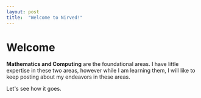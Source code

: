 ```yaml
---
layout: post
title:  "Welcome to Nirved!"
---
```


# Welcome

**Mathematics and Computing** are the foundational areas. I have little expertise in these two areas, however while I am learning them, I will like to keep posting about my endeavors in these areas.

Let's see how it goes.
